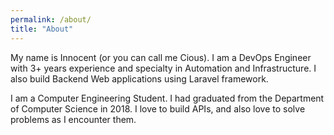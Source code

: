```yaml
---
permalink: /about/
title: "About"
---
```


My name is Innocent (or you can call me Cious). I am a DevOps Engineer with 3+ years experience and specialty in Automation and Infrastructure. I also build Backend Web applications using Laravel framework.

 I am a Computer Engineering Student. I had graduated from the Department of Computer Science in 2018. I love to build APIs, and also love to solve problems as I encounter them.
